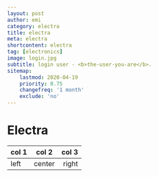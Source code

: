 ```yaml
---
layout: post
author: emi
category: electra
title: electra 
meta: electra
shortcontent: electra
tag: [electronics]
image: login.jpg
subtitle: login user - <b>the-user-you-are</b>.
sitemap:
    lastmod: 2020-04-19
    priority: 0.75
    changefreq: '1 month'
    exclude: 'no'
---
```

# Electra

|col 1| col 2| col 3|
|:--- | :--: | ---: |
|left |center| right|


